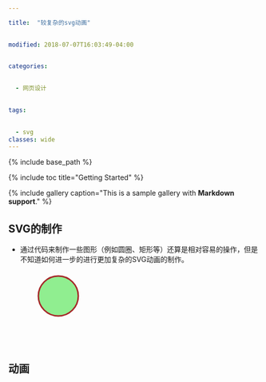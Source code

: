 ```yaml
---

title:  "较复杂的svg动画"

 
modified: 2018-07-07T16:03:49-04:00

 
categories: 

 
  - 网页设计

 
tags:

 
  - svg
classes: wide
---
```


 
{% include base_path %}
 
{% include toc title="Getting Started" %}

{% include gallery caption="This is a sample gallery with **Markdown support**." %}

## SVG的制作
- 通过代码来制作一些图形（例如圆圈、矩形等）还算是相对容易的操作，但是不知道如何进一步的进行更加复杂的SVG动画的制作。
 
<svg version="1.1">
  <circle cx="100" cy="50" r="40" stroke=brown "
  stroke-width="3" fill="lightgreen"/>
</svg> 

## 动画
